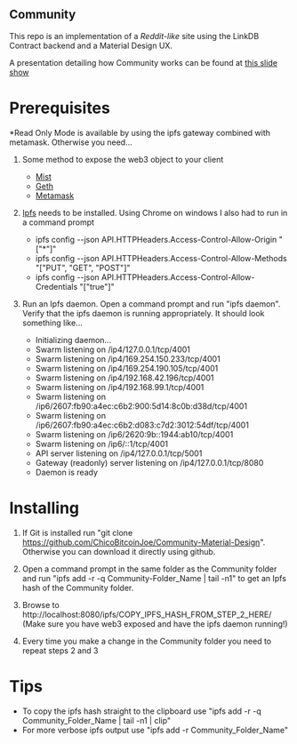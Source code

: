 ## Community
This repo is an implementation of a *Reddit-like* site using the LinkDB Contract backend and a Material Design UX.

A presentation detailing how Community works can be found at [this slide show](https://docs.google.com/presentation/d/1oiCmJcrn15-kK3xS-UzPbx5M1LAyRlGRRJ6q4qllw0E/edit?usp=sharing)


# Prerequisites
*Read Only Mode is available by using the ipfs gateway combined with metamask. Otherwise you need...

1. Some method to expose the web3 object to your client
    - [Mist](https://github.com/ethereum/mist/releases)
    - [Geth](https://github.com/ethereum/go-ethereum/wiki/Building-Ethereum)
    - [Metamask](https://chrome.google.com/webstore/detail/metamask/nkbihfbeogaeaoehlefnkodbefgpgknn)
    
2. [Ipfs](https://ipfs.io/docs/install/) needs to be installed. Using Chrome on windows I also had to run in a command prompt
    - ipfs config --json API.HTTPHeaders.Access-Control-Allow-Origin "[\"*\"]"
    - ipfs config --json API.HTTPHeaders.Access-Control-Allow-Methods "[\"PUT\", \"GET\", \"POST\"]"
    - ipfs config --json API.HTTPHeaders.Access-Control-Allow-Credentials "[\"true\"]"
    
3. Run an Ipfs daemon. Open a command prompt and run "ipfs daemon". Verify that the ipfs daemon is running appropriately. It should look something like...
    * Initializing daemon...
    * Swarm listening on /ip4/127.0.0.1/tcp/4001
    * Swarm listening on /ip4/169.254.150.233/tcp/4001
    * Swarm listening on /ip4/169.254.190.105/tcp/4001
    * Swarm listening on /ip4/192.168.42.196/tcp/4001
    * Swarm listening on /ip4/192.168.99.1/tcp/4001
    * Swarm listening on /ip6/2607:fb90:a4ec:c6b2:900:5d14:8c0b:d38d/tcp/4001
    * Swarm listening on /ip6/2607:fb90:a4ec:c6b2:d083:c7d2:3012:54df/tcp/4001
    * Swarm listening on /ip6/2620:9b::1944:ab10/tcp/4001
    * Swarm listening on /ip6/::1/tcp/4001
    * API server listening on /ip4/127.0.0.1/tcp/5001
    * Gateway (readonly) server listening on /ip4/127.0.0.1/tcp/8080
    * Daemon is ready

# Installing
1. If Git is installed run "git clone https://github.com/ChicoBitcoinJoe/Community-Material-Design". Otherwise you can download it directly using github.

2. Open a command prompt in the same folder as the Community folder and run "ipfs add -r -q Community-Folder_Name | tail -n1" to get an Ipfs hash of the Community folder.

3. Browse to http://localhost:8080/ipfs/COPY_IPFS_HASH_FROM_STEP_2_HERE/ (Make sure you have web3 exposed and have the ipfs daemon running!)

4. Every time you make a change in the Community folder you need to repeat steps 2 and 3

# Tips
- To copy the ipfs hash straight to the clipboard use "ipfs add -r -q Community_Folder_Name | tail -n1 | clip"
- For more verbose ipfs output use "ipfs add -r Community_Folder_Name"
